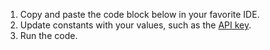 1. Copy and paste the code block below in your favorite IDE.
2. Update constants with your values, such as the [API key](../account-management/api-keys/index).
3. Run the code.